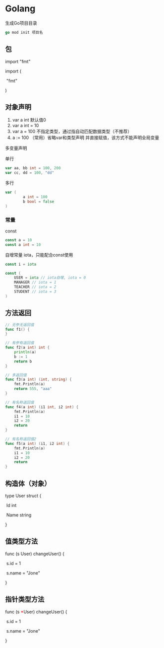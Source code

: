 # Golang

生成Go项目目录

```go
go mod init 项目名
```

## 包

import "fmt"

import (

​		"fmt"

)

## 对象声明

1. var a int 默认值0
2. var a int  = 10
3. var a = 100 不指定类型，通过指自动匹配数据类型（不推荐）
4. a := 100 （常用）省略var和类型声明 并直接赋值，该方式不能声明全局变量

多变量声明

单行

```go
var aa, bb int = 100, 200
var cc, dd = 100, "dd"
```

多行

```go
var (
		a int = 100
		b bool = false
)
```

### 常量

const

```go
const a = 10
const a int = 10
```



自增常量 iota，只能配合const使用

```go
const i = iota
```

```go
const (
	USER = iota // iota自增, iota = 0
	MANAGER // iota = 1
	TEACHER // iota = 2
	STUDENT // iota = 3
)
```

## 方法返回

```go
// 无参无返回值
func f1() {
}

```

```go
// 有参有返回值
func f2(a int) int {
	println(a)
	b := 1
	return b
}
```

```go
// 多返回值
func f3(a int) (int, string) {
	fmt.Println(a)
	return 555, "aaa"
}
```

```go
// 有名称返回值
func f4(a int) (i1 int, i2 int) {
	fmt.Println(a)
	i1 = 10
	i2 = 20
	return
}
```

```go
// 有名称返回值2
func f5(a int) (i1, i2 int) {
	fmt.Println(a)
	i1 = 10
	i2 = 20
	return
}
```

## 构造体（对象）

type User struct {

​		Id int

​		Name string

}



## 值类型方法

func (s User) changeUser() {

​		s.id = 1

​		s.name = "Jone"

}



## 指针类型方法

func (s <font color="red">*</font>User) changeUser() {

​		s.id = 1

​		s.name = "Jone"

}